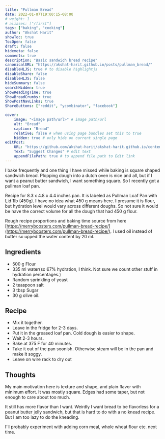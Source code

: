 ```yaml
---
title: "Pullman Bread"
date: 2022-01-07T19:00:15-08:00
# weight: 1
# aliases: ["/first"]
tags: ["baking", "cooking"]
author: "Akshat Harit"
showToc: true
TocOpen: false
draft: false
hidemeta: false
comments: true
description: "Basic sandwich bread recipe"
canonicalURL: "https://akshat-harit.github.io/posts/pullman_bread/"
disableHLJS: true # to disable highlightjs
disableShare: false
disableHLJS: false
hideSummary: false
searchHidden: true
ShowReadingTime: true
ShowBreadCrumbs: true
ShowPostNavLinks: true
ShareButtons: ["reddit", "ycombinator", "facebook"]

cover:
    image: "<image path/url>" # image path/url
    alt: "Bread"
    caption: "Bread"
    relative: false # when using page bundles set this to true
    hidden: true # only hide on current single page
editPost:
    URL: "https://github.com/akshat-harit/akshat-harit.github.io/content"
    Text: "Suggest Changes" # edit text
    appendFilePath: true # to append file path to Edit link
---
```


I bake frequently and one thing I have missed while baking is square shaped sandwich bread. Plopping dough into a dutch oven is nice and all, but if I want a peanut butter sandwich, I want something square. So I recently got a pullman loaf pan.

Recipe for 8.3 x 4.8 x 4.4 inches pan. It is labeled as Pullman Loaf Pan with Lid 1lb (450g). I have no idea what 450 g means here. I presume it is flour, but hydration level would vary across different doughs. So not sure it would be have the correct volume for all the dough that had 450 g flour.

Rough recipe proportions and baking time source from here [https://merryboosters.com/pullman-bread-recipe/](https://merryboosters.com/pullman-bread-recipe/). I used oil instead of butter so upped the water content by 20 ml.

## Ingredients

- 500 g Flour
- 335 ml water(so 67% hydration, I think. Not sure we count other stuff in hydration percentages.)
- Random sprinkling of yeast
- 2 teaspoon salt
- 3 tbsp Sugar
- 30 g olive oil.

## Recipe

- Mix it together.
- Leave in the fridge for 2-3 days.
- Put it in the greased loaf pan. Cold dough is easier to shape.
- Wait 2-3 hours.
- Bake at 375 F for 40 minutes.
- Take it out of the pan soonish. Otherwise steam will be in the pan and make it soggy.
- Leave on wire rack to dry out

## Thoughts

My main motivation here is texture and shape, and plain flavor with minimum effort.
It was mostly square. Edges had some taper, but not enough to care about too much.

It still has more flavor than I want. Weirdly I want bread to be flavorless for a peanut butter jelly sandwich, but that is hard to do with a no knead recipe. But I am too lazy to do the kneading.

I'll probably experiment with adding corn meal, whole wheat flour etc. next time.
